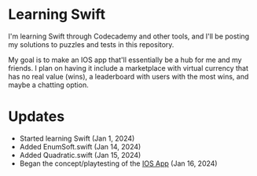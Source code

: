 # Learning Swift
I'm learning Swift through Codecademy and other tools, and I'll be posting my solutions to puzzles and tests in this repository. 

My goal is to make an IOS app that'll essentially be a hub for me and my friends. I plan on having it include a marketplace with virtual currency that has no real value (wins), a leaderboard with users with the most wins, and maybe a chatting option.

# Updates
- Started learning Swift (Jan 1, 2024)
- Added EnumSoft.swift (Jan 14, 2024)
- Added Quadratic.swift (Jan 15, 2024)
- Began the concept/playtesting of the [IOS App](IOS_App.swift) (Jan 16, 2024)
